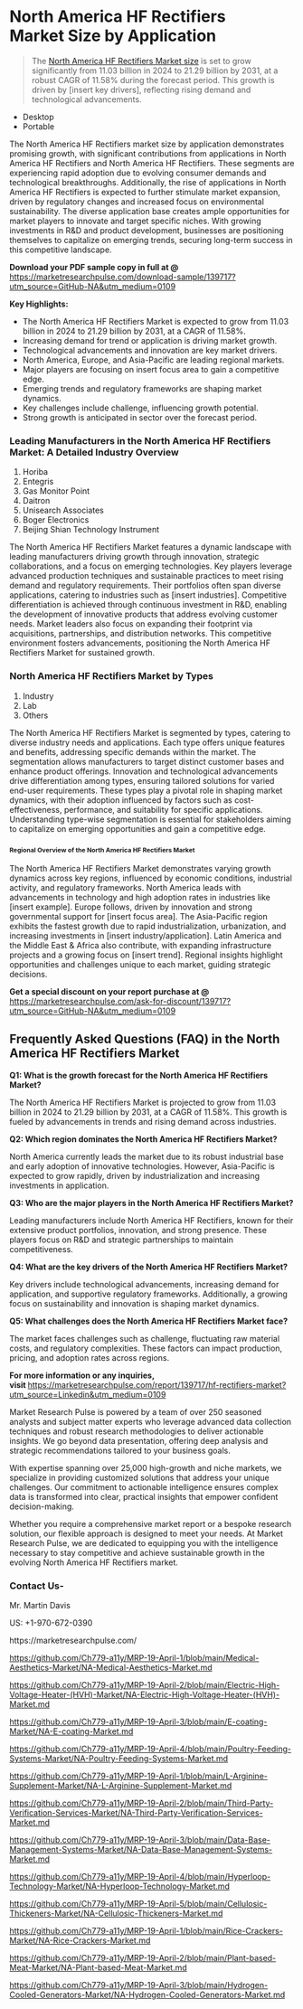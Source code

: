 <h1>North America HF Rectifiers Market&nbsp;Size by Application</h1><blockquote><p>The <a href="https://marketresearchpulse.com/download-sample/139717?utm_source=GitHub-NA&amp;utm_medium=0109">North America HF Rectifiers Market size</a> is set to grow significantly from 11.03 billion in 2024 to 21.29 billion by 2031, at a robust CAGR of 11.58% during the forecast period. This growth is driven by [insert key drivers], reflecting rising demand and technological advancements.</p></blockquote><ul><li>Desktop<li> Portable</li></ul><p>The North America HF Rectifiers market size by application demonstrates promising growth, with significant contributions from applications in North America HF Rectifiers and North America HF Rectifiers. These segments are experiencing rapid adoption due to evolving consumer demands and technological breakthroughs. Additionally, the rise of applications in North America HF Rectifiers is expected to further stimulate market expansion, driven by regulatory changes and increased focus on environmental sustainability. The diverse application base creates ample opportunities for market players to innovate and target specific niches. With growing investments in R&D and product development, businesses are positioning themselves to capitalize on emerging trends, securing long-term success in this competitive landscape.</p><p><strong>Download your PDF sample copy in full at @ </strong><a href="https://marketresearchpulse.com/download-sample/139717?utm_source=GitHub-NA&amp;utm_medium=0109">https://marketresearchpulse.com/download-sample/139717?utm_source=GitHub-NA&amp;utm_medium=0109</a></p><p><strong>Key Highlights: </strong></p><ul><li>The North America HF Rectifiers Market is expected to grow from 11.03 billion in 2024 to 21.29 billion by 2031, at a CAGR of 11.58%.</li><li>Increasing demand for trend or application is driving market growth.</li><li>Technological advancements and innovation are key market drivers.</li><li>North America, Europe, and Asia-Pacific are leading regional markets.</li><li>Major players are focusing on insert focus area to gain a competitive edge.</li><li>Emerging trends and regulatory frameworks are shaping market dynamics.</li><li>Key challenges include challenge, influencing growth potential.</li><li>Strong growth is anticipated in sector over the forecast period.</li></ul><h3>Leading Manufacturers in the North America HF Rectifiers Market: A Detailed Industry Overview</h3><ol><li>Horiba</li><li>Entegris</li><li>Gas Monitor Point</li><li>Daitron</li><li>Unisearch Associates</li><li>Boger Electronics</li><li>Beijing Shian Technology Instrument</li></ol><div class="flex max-w-full flex-col flex-grow"><div class="min-h-8 text-message flex w-full flex-col items-end gap-2 whitespace-normal break-words [.text-message+&amp;]:mt-5" dir="auto" data-message-author-role="assistant" data-message-id="fd8432e4-4910-450d-b182-61b7bfb0a01f" data-message-model-slug="gpt-4o"><div class="flex w-full flex-col gap-1 empty:hidden first:pt-[3px]"><div class="markdown prose w-full break-words dark:prose-invert light"><p>The North America HF Rectifiers Market features a dynamic landscape with leading manufacturers driving growth through innovation, strategic collaborations, and a focus on emerging technologies. Key players leverage advanced production techniques and sustainable practices to meet rising demand and regulatory requirements. Their portfolios often span diverse applications, catering to industries such as [insert industries]. Competitive differentiation is achieved through continuous investment in R&amp;D, enabling the development of innovative products that address evolving customer needs. Market leaders also focus on expanding their footprint via acquisitions, partnerships, and distribution networks. This competitive environment fosters advancements, positioning the North America HF Rectifiers Market for sustained growth.</p></div></div></div></div><h3>North America HF Rectifiers Market by Types</h3><ol><li>Industry<li> Lab<li> Others</li></ol><div class="flex max-w-full flex-col flex-grow"><div class="min-h-8 text-message flex w-full flex-col items-end gap-2 whitespace-normal break-words [.text-message+&amp;]:mt-5" dir="auto" data-message-author-role="assistant" data-message-id="084470be-0bb7-4664-bddf-5156b4f41249" data-message-model-slug="gpt-4o-mini"><div class="flex w-full flex-col gap-1 empty:hidden first:pt-[3px]"><div class="markdown prose w-full break-words dark:prose-invert light"><p>The North America HF Rectifiers Market is segmented by types, catering to diverse industry needs and applications. Each type offers unique features and benefits, addressing specific demands within the market. The segmentation allows manufacturers to target distinct customer bases and enhance product offerings. Innovation and technological advancements drive differentiation among types, ensuring tailored solutions for varied end-user requirements. These types play a pivotal role in shaping market dynamics, with their adoption influenced by factors such as cost-effectiveness, performance, and suitability for specific applications. Understanding type-wise segmentation is essential for stakeholders aiming to capitalize on emerging opportunities and gain a competitive edge.</p></div></div></div></div><h3><span style="font-size: 11px;">Regional Overview of the North America HF Rectifiers Market</span></h3><div class="flex max-w-full flex-col flex-grow"><div class="min-h-8 text-message flex w-full flex-col items-end gap-2 whitespace-normal break-words [.text-message+&amp;]:mt-5" dir="auto" data-message-author-role="assistant" data-message-id="e9038762-ce64-4e30-91c9-9bd413514231" data-message-model-slug="gpt-4o-mini"><div class="flex w-full flex-col gap-1 empty:hidden first:pt-[3px]"><div class="markdown prose w-full break-words dark:prose-invert light"><p>The North America HF Rectifiers Market demonstrates varying growth dynamics across key regions, influenced by economic conditions, industrial activity, and regulatory frameworks. North America leads with advancements in technology and high adoption rates in industries like [insert example]. Europe follows, driven by innovation and strong governmental support for [insert focus area]. The Asia-Pacific region exhibits the fastest growth due to rapid industrialization, urbanization, and increasing investments in [insert industry/application]. Latin America and the Middle East &amp; Africa also contribute, with expanding infrastructure projects and a growing focus on [insert trend]. Regional insights highlight opportunities and challenges unique to each market, guiding strategic decisions.</p></div></div></div></div><p><strong>Get a special discount on your report purchase at @ </strong><a href="https://marketresearchpulse.com/ask-for-discount/139717?utm_source=GitHub-NA&amp;utm_medium=0109">https://marketresearchpulse.com/ask-for-discount/139717?utm_source=GitHub-NA&amp;utm_medium=0109</a></p><h2>Frequently Asked Questions (FAQ) in the North America HF Rectifiers Market</h2><p><strong>Q1: What is the growth forecast for the North America HF Rectifiers Market?</strong></p><p>The North America HF Rectifiers Market is projected to grow from 11.03 billion in 2024 to 21.29 billion by 2031, at a CAGR of 11.58%. This growth is fueled by advancements in trends and rising demand across industries.</p><p><strong>Q2: Which region dominates the North America HF Rectifiers Market?</strong></p><p>North America currently leads the market due to its robust industrial base and early adoption of innovative technologies. However, Asia-Pacific is expected to grow rapidly, driven by industrialization and increasing investments in application.</p><p><strong>Q3: Who are the major players in the North America HF Rectifiers Market?</strong></p><p>Leading manufacturers include North America HF Rectifiers, known for their extensive product portfolios, innovation, and strong presence. These players focus on R&amp;D and strategic partnerships to maintain competitiveness.</p><p><strong>Q4: What are the key drivers of the North America HF Rectifiers Market?</strong></p><p>Key drivers include technological advancements, increasing demand for application, and supportive regulatory frameworks. Additionally, a growing focus on sustainability and innovation is shaping market dynamics.</p><p><strong>Q5: What challenges does the North America HF Rectifiers Market face?</strong></p><p>The market faces challenges such as challenge, fluctuating raw material costs, and regulatory complexities. These factors can impact production, pricing, and adoption rates across regions.</p><p><strong>For more information or any inquiries, visit&nbsp;</strong><a href="https://marketresearchpulse.com/report/139717/hf-rectifiers-market?utm_source=Linkedin&utm_medium=0109">https://marketresearchpulse.com/report/139717/hf-rectifiers-market?utm_source=Linkedin&utm_medium=0109</a></p><p>Market Research Pulse is powered by a team of over 250 seasoned analysts and subject matter experts who leverage advanced data collection techniques and robust research methodologies to deliver actionable insights. We go beyond data presentation, offering deep analysis and strategic recommendations tailored to your business goals.</p><p>With expertise spanning over 25,000 high-growth and niche markets, we specialize in providing customized solutions that address your unique challenges. Our commitment to actionable intelligence ensures complex data is transformed into clear, practical insights that empower confident decision-making.</p><p>Whether you require a comprehensive market report or a bespoke research solution, our flexible approach is designed to meet your needs. At Market Research Pulse, we are dedicated to equipping you with the intelligence necessary to stay competitive and achieve sustainable growth in the evolving North America HF Rectifiers market.</p><h3><strong>Contact Us-</strong></h3><p>Mr. Martin Davis</p><p>US: +1-970-672-0390</p><p>https://marketresearchpulse.com/</p><p><a href="https://github.com/Ch779-a11y/MRP-19-April-1/blob/main/Medical-Aesthetics-Market/NA-Medical-Aesthetics-Market.md">https://github.com/Ch779-a11y/MRP-19-April-1/blob/main/Medical-Aesthetics-Market/NA-Medical-Aesthetics-Market.md</a></p><p><a href="https://github.com/Ch779-a11y/MRP-19-April-2/blob/main/Electric-High-Voltage-Heater-(HVH)-Market/NA-Electric-High-Voltage-Heater-(HVH)-Market.md">https://github.com/Ch779-a11y/MRP-19-April-2/blob/main/Electric-High-Voltage-Heater-(HVH)-Market/NA-Electric-High-Voltage-Heater-(HVH)-Market.md</a></p><p><a href="https://github.com/Ch779-a11y/MRP-19-April-3/blob/main/E-coating-Market/NA-E-coating-Market.md">https://github.com/Ch779-a11y/MRP-19-April-3/blob/main/E-coating-Market/NA-E-coating-Market.md</a></p><p><a href="https://github.com/Ch779-a11y/MRP-19-April-4/blob/main/Poultry-Feeding-Systems-Market/NA-Poultry-Feeding-Systems-Market.md">https://github.com/Ch779-a11y/MRP-19-April-4/blob/main/Poultry-Feeding-Systems-Market/NA-Poultry-Feeding-Systems-Market.md</a></p><p><a href="https://github.com/Ch779-a11y/MRP-19-April-1/blob/main/L-Arginine-Supplement-Market/NA-L-Arginine-Supplement-Market.md">https://github.com/Ch779-a11y/MRP-19-April-1/blob/main/L-Arginine-Supplement-Market/NA-L-Arginine-Supplement-Market.md</a></p><p><a href="https://github.com/Ch779-a11y/MRP-19-April-2/blob/main/Third-Party-Verification-Services-Market/NA-Third-Party-Verification-Services-Market.md">https://github.com/Ch779-a11y/MRP-19-April-2/blob/main/Third-Party-Verification-Services-Market/NA-Third-Party-Verification-Services-Market.md</a></p><p><a href="https://github.com/Ch779-a11y/MRP-19-April-3/blob/main/Data-Base-Management-Systems-Market/NA-Data-Base-Management-Systems-Market.md">https://github.com/Ch779-a11y/MRP-19-April-3/blob/main/Data-Base-Management-Systems-Market/NA-Data-Base-Management-Systems-Market.md</a></p><p><a href="https://github.com/Ch779-a11y/MRP-19-April-4/blob/main/Hyperloop-Technology-Market/NA-Hyperloop-Technology-Market.md">https://github.com/Ch779-a11y/MRP-19-April-4/blob/main/Hyperloop-Technology-Market/NA-Hyperloop-Technology-Market.md</a></p><p><a href="https://github.com/Ch779-a11y/MRP-19-April-5/blob/main/Cellulosic-Thickeners-Market/NA-Cellulosic-Thickeners-Market.md">https://github.com/Ch779-a11y/MRP-19-April-5/blob/main/Cellulosic-Thickeners-Market/NA-Cellulosic-Thickeners-Market.md</a></p><p><a href="https://github.com/Ch779-a11y/MRP-19-April-1/blob/main/Rice-Crackers-Market/NA-Rice-Crackers-Market.md">https://github.com/Ch779-a11y/MRP-19-April-1/blob/main/Rice-Crackers-Market/NA-Rice-Crackers-Market.md</a></p><p><a href="https://github.com/Ch779-a11y/MRP-19-April-2/blob/main/Plant-based-Meat-Market/NA-Plant-based-Meat-Market.md">https://github.com/Ch779-a11y/MRP-19-April-2/blob/main/Plant-based-Meat-Market/NA-Plant-based-Meat-Market.md</a></p><p><a href="https://github.com/Ch779-a11y/MRP-19-April-3/blob/main/Hydrogen-Cooled-Generators-Market/NA-Hydrogen-Cooled-Generators-Market.md">https://github.com/Ch779-a11y/MRP-19-April-3/blob/main/Hydrogen-Cooled-Generators-Market/NA-Hydrogen-Cooled-Generators-Market.md</a></p>
